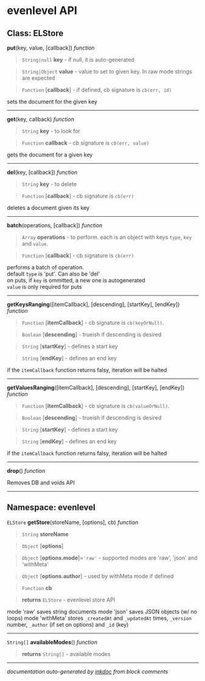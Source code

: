 # evenlevel API






## Class: ELStore





**put**(key, value, [callback]) *function*

> `String|null` **key** - if null, it is auto-generated

> `String|Object` **value** - value to set to given key. In raw mode strings are expected

> `Function` [**callback**] - if defined, cb signature is `cb(err, id)`



sets the document for the given key





---
**get**(key, callback) *function*

> `String` **key** - to look for

> `Function` **callback** - cb signature is `cb(err, value)`



gets the document for a given key





---
**del**(key, [callback]) *function*

> `String` **key** - to delete

> `Function` [**callback**] - cb signature is `cb(err)`



deletes a document given its key





---
**batch**(operations, [callback]) *function*

> `Array` **operations** - to perform. each is an object with keys `type`, `key` and `value`.

> `Function` [**callback**] - cb signature is `cb(err)`



performs a batch of operation.  
default `type` is 'put'. Can also be 'del'  
on puts, if `key` is ommitted, a new one is autogenerated  
`value` is only required for puts





---
**getKeysRanging**([itemCallback], [descending], [startKey], [endKey]) *function*

> `Function` [**itemCallback**] - cb signature is `cb(keyOrNull)`.

> `Boolean` [**descending**] - trueish if descending is desired

> `String` [**startKey**] - defines a start key

> `String` [**endKey**] - defines an end key



if the `itemCallback` function returns falsy, iteration will be halted





---
**getValuesRanging**([itemCallback], [descending], [startKey], [endKey]) *function*

> `Function` [**itemCallback**] - cb signature is `cb(valueOrNull)`.

> `Boolean` [**descending**] - trueish if descending is desired

> `String` [**startKey**] - defines a start key

> `String` [**endKey**] - defines an end key



if the `itemCallback` function returns falsy, iteration will be halted





---
**drop**() *function*



Removes DB and voids API





---

## Namespace: evenlevel





`ELStore`
**getStore**(storeName, [options], cb) *function*

> `String` **storeName**

> `Object` [**options**]

> `Object` [**options.mode**]=`'raw'` - supported modes are 'raw', 'json' and 'withMeta'

> `Object` [**options.author**] - used by withMeta mode if defined

> `Function` **cb**

> **returns** `ELStore` - evenlevel store API

mode 'raw' saves string documents
mode 'json' saves JSON objects (w/ no loops)
mode 'withMeta' stores `_createdAt` and `_updatedAt` times, `_version` number, `_author` (if set on options) and `_id` (key)





---
`String[]`
**availableModes**() *function*

> **returns** `String[]` - available modes







---



*documentation auto-generated by [inkdoc](https://github.com/JosePedroDias/inkdoc) from block comments*
